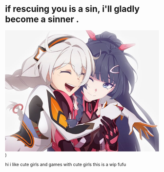 # if rescuing you is a sin, i'll gladly become a sinner .


![kiamei](https://raw.githubusercontent.com/ukeivan/ukeivan/refs/heads/main/kiamei.jpg))

hi i like cute girls and games with cute girls this is a wip fufu
